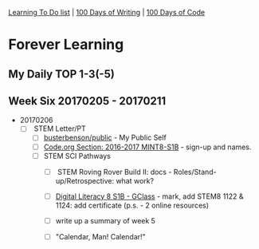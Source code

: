 [Learning To Do list](./learning-to-do-list.md) | [100 Days of Writing](https://github.com/janzeteachesit/100-days-of-writing/blob/master/docs/readme.md) | [100 Days of Code](https://github.com/janzeteachesit/100-days-of-code/blob/master/log.md)

# Forever Learning

## My Daily TOP 1-3(-5)

<!--
## Week One 20170101 - 20170107
links to 
* []()
 - [ ] []()
-->

## Week Six 20170205 - 20170211
* 20170206
  - [ ] []() STEM Letter/PT
    - [ ] [busterbenson/public](https://github.com/busterbenson/public) - My Public Self
    - [ ] [Code.org Section: 2016-2017 MINT8-S1B](https://code.org/teacher-dashboard#/sections/896752/manage) - sign-up and names.
    - [ ] STEM SCI Pathways
      - [ ] []() STEM Roving Rover Build II: docs - Roles/Stand-up/Retrospective: what work?
      - [ ] [Digital Literacy 8 S1B - GClass](https://classroom.google.com/u/0/c/NDA5NjU4OTk5NVpa) - mark, add STEM8 1122 & 1124: add certificate (p.s. - 2 online resources)
      - [ ] write up a summary of week 5
      - [ ] "Calendar, Man! Calendar!"
      

